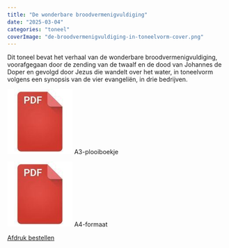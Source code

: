 ```yaml
---
title: "De wonderbare broodvermenigvuldiging"
date: "2025-03-04"
categories: "toneel"
coverImage: "de-broodvermenigvuldiging-in-toneelvorm-cover.png"
---
```


Dit toneel bevat het verhaal van de wonderbare broodvermenigvuldiging, voorafgegaan door de zending van de twaalf en de dood van Johannes de Doper en gevolgd door Jezus die wandelt over het water, in toneelvorm volgens een synopsis van de vier evangeliën, in drie bedrijven.

<!--more-->

[![pdf](images/2bdd26a893f94f1d69b5a89ee751a599-150x150.jpg)](https://storage.googleapis.com/geloven-leren/toneel/de-broodvermenigvuldiging-in-toneelvorm-a3.pdf) A3-plooiboekje

[![pdf](images/2bdd26a893f94f1d69b5a89ee751a599-150x150.jpg)](https://storage.googleapis.com/geloven-leren/toneel/de-broodvermenigvuldiging-in-toneelvorm.pdf) A4-formaat

[Afdruk bestellen](https://www.boekenbestellen.nl/boek/de-wonderbare-broodvermenigvuldiging-toneelbijbel)

